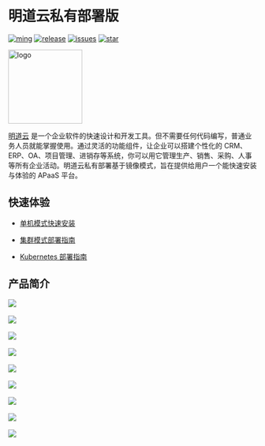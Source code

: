 # 明道云私有部署版

[![ming](https://img.shields.io/badge/I%20%E2%9D%A4%20MY%20TEAM-%E6%98%8E-blue)](https://www.mingdao.com) [![release](https://img.shields.io/github/v/release/mingdaocom/private-deployment.svg)](https://github.com/mingdaocom/private-deployment/releases) [![issues](https://img.shields.io/github/issues/mingdaocom/private-deployment)](https://github.com/mingdaocom/private-deployment/issues) [![star](https://img.shields.io/github/stars/mingdaocom/private-deployment)](https://github.com/mingdaocom/private-deployment/stargazers)

<img src="https://user-images.githubusercontent.com/7261408/82203093-67ae1600-9935-11ea-8cd9-89b61b47b38f.png" alt="logo" height="150px"/>

[明道云](https://www.mingdao.com) 是一个企业软件的快速设计和开发工具。但不需要任何代码编写，普通业务人员就能掌握使用。通过灵活的功能组件，让企业可以搭建个性化的 CRM、ERP、OA、项目管理、进销存等系统，你可以用它管理生产、销售、采购、人事等所有企业活动。明道云私有部署基于镜像模式，旨在提供给用户一个能快速安装与体验的 APaaS 平台。

## 快速体验

- [单机模式快速安装](https://docs.pd.mingdao.com/deployment/docker-compose/standalone/quickstart.html)

- [集群模式部署指南](https://docs.pd.mingdao.com/deployment/docker-compose/cluster/guide.html)

- [Kubernetes 部署指南](https://docs.pd.mingdao.com/deployment/kubernetes/)

## 产品简介

![](https://user-images.githubusercontent.com/7261408/100502057-ca1a8580-31a6-11eb-97b6-7edbb9e495cf.png)
<br/><br/>
![](https://user-images.githubusercontent.com/7261408/100502096-cd157600-31a6-11eb-870f-b429a002e658.png)
<br/><br/>
![](https://user-images.githubusercontent.com/7261408/100502108-cdae0c80-31a6-11eb-88ca-534b1d66c147.png)
<br/><br/>
![](https://user-images.githubusercontent.com/7261408/100502125-cedf3980-31a6-11eb-9cb0-7be730b54873.png)
<br/><br/>
![](https://user-images.githubusercontent.com/7261408/100502134-cf77d000-31a6-11eb-8a2a-2506942a8048.png)
<br/><br/>
![](https://user-images.githubusercontent.com/7261408/100502154-d0a8fd00-31a6-11eb-9aa9-6260c39371ea.png)
<br/><br/>
![](https://user-images.githubusercontent.com/7261408/100502182-d272c080-31a6-11eb-828c-c92b2645b6f7.png)
<br/><br/>
![](https://user-images.githubusercontent.com/7261408/100502199-d30b5700-31a6-11eb-94fc-e5fb6dd5ac2f.png)
<br/><br/>
![](https://user-images.githubusercontent.com/7261408/100502208-d3a3ed80-31a6-11eb-913c-0ee947d935e5.png)
